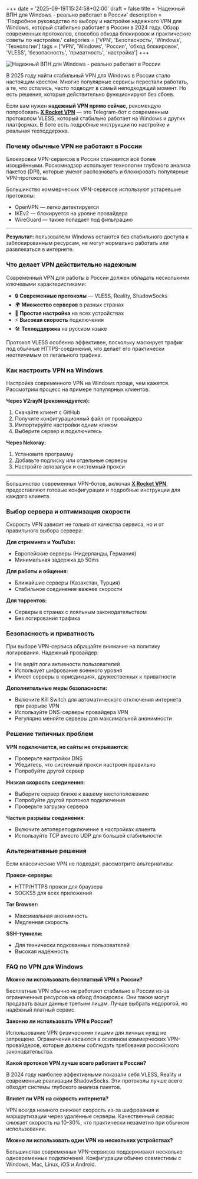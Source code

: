 +++
date = '2025-09-19T15:24:58+02:00'
draft = false
title = 'Надежный ВПН для Windows - реально работает в России'
description = 'Подробное руководство по выбору и настройке надежного VPN для Windows, который стабильно работает в России в 2024 году. Обзор современных протоколов, способов обхода блокировок и практические советы по настройке.'
categories = ['VPN', 'Безопасность', 'Windows', 'Технологии']
tags = ['VPN', 'Windows', 'Россия', 'обход блокировок', 'VLESS', 'безопасность', 'приватность', 'настройка']
+++

![Надежный ВПН для Windows - реально работает в России](https://imagestoring.fra1.cdn.digitaloceanspaces.com/B8D069AF-AFD7-46B8-A9F5-C6AD6797189D.png)

В 2025 году найти стабильный VPN для Windows в России стало настоящим квестом. Многие популярные сервисы перестали работать, а те, что остались, часто подводят в самый неподходящий момент. Но есть решения, которые действительно функционируют без сбоев.

Если вам нужен **надежный VPN прямо сейчас**, рекомендую попробовать **[X Rocket VPN](https://t.me/X_Rocket_VPN_bot?start=ref-b-9)** — это Telegram-бот с современным протоколом VLESS, который стабильно работает на Windows и других платформах. В боте есть подробные инструкции по настройке и реальная техподдержка.

### Почему обычные VPN не работают в России

Блокировки VPN-сервисов в России становятся всё более изощрёнными. Роскомнадзор использует технологии глубокого анализа пакетов (DPI), которые умеют распознавать и блокировать популярные VPN-протоколы.

Большинство коммерческих VPN-сервисов используют устаревшие протоколы:
- OpenVPN — легко детектируется
- IKEv2 — блокируется на уровне провайдера  
- WireGuard — также попадает под фильтрацию

---

**Результат:** пользователи Windows остаются без стабильного доступа к заблокированным ресурсам, не могут нормально работать или развлекаться в интернете.

### Что делает VPN действительно надежным

Современный VPN для работы в России должен обладать несколькими ключевыми характеристиками:

- 🔒 **Современные протоколы** — VLESS, Reality, ShadowSocks
- 🌍 **Множество серверов** в разных странах
- 📱 **Простая настройка** на всех устройствах
- ⚡ **Высокая скорость** подключения
- 🛠️ **Техподдержка** на русском языке

Протокол VLESS особенно эффективен, поскольку маскирует трафик под обычные HTTPS-соединения, что делает его практически неотличимым от легального трафика.

### Как настроить VPN на Windows

Настройка современного VPN на Windows проще, чем кажется. Рассмотрим процесс на примере популярных клиентов:

**Через V2rayN (рекомендуется):**
1. Скачайте клиент с GitHub
2. Получите конфигурационный файл от провайдера
3. Импортируйте настройки одним кликом
4. Выберите сервер и подключитесь

**Через Nekoray:**
1. Установите программу
2. Добавьте подписку или отдельные серверы
3. Настройте автозапуск и системный прокси

---

Большинство современных VPN-ботов, включая **[X Rocket VPN](https://t.me/X_Rocket_VPN_bot?start=ref-b-9)**, предоставляют готовые конфигурации и подробные инструкции для каждого клиента.

### Выбор сервера и оптимизация скорости

Скорость VPN зависит не только от качества сервиса, но и от правильного выбора сервера:

**Для стриминга и YouTube:**
- Европейские серверы (Нидерланды, Германия)
- Минимальная задержка до 50ms

**Для работы и общения:**
- Ближайшие серверы (Казахстан, Турция)  
- Стабильное соединение важнее скорости

**Для торрентов:**
- Серверы в странах с лояльным законодательством
- Без логирования трафика

### Безопасность и приватность

При выборе VPN-сервиса обращайте внимание на политику логирования. Надежный провайдер:

- Не ведёт логи активности пользователей
- Использует шифрование военного уровня
- Имеет серверы в юрисдикциях, дружественных к приватности

**Дополнительные меры безопасности:**
- Включите Kill Switch для автоматического отключения интернета при разрыве VPN
- Используйте DNS-серверы провайдера VPN
- Регулярно меняйте серверы для максимальной анонимности

### Решение типичных проблем

**VPN подключается, но сайты не открываются:**
- Проверьте настройки DNS
- Убедитесь, что системный прокси настроен правильно
- Попробуйте другой сервер

**Низкая скорость соединения:**
- Выберите сервер ближе к вашему местоположению
- Попробуйте другой протокол подключения
- Проверьте загрузку сервера

**Частые разрывы соединения:**
- Включите автопереподключение в настройках клиента
- Используйте TCP вместо UDP для большей стабильности

### Альтернативные решения

Если классические VPN не подходят, рассмотрите альтернативы:

**Прокси-серверы:**
- HTTP/HTTPS прокси для браузера
- SOCKS5 для всех приложений

**Tor Browser:**
- Максимальная анонимность
- Медленная скорость

**SSH-туннели:**
- Для технически подкованных пользователей
- Высокая надёжность

### FAQ по VPN для Windows

**Можно ли использовать бесплатный VPN в России?**

Бесплатные VPN обычно не работают стабильно в России из-за ограниченных ресурсов на обход блокировок. Они также могут продавать ваши данные третьим лицам. Лучше выбрать недорогой, но надёжный платный сервис.

**Законно ли использовать VPN в России?**

Использование VPN физическими лицами для личных нужд не запрещено. Ограничения касаются в основном коммерческих VPN-провайдеров, которые должны соблюдать требования российского законодательства.

**Какой протокол VPN лучше всего работает в России?**

В 2024 году наиболее эффективными показали себя VLESS, Reality и современные реализации ShadowSocks. Эти протоколы лучше всего обходят системы глубокого анализа пакетов.

**Влияет ли VPN на скорость интернета?**

VPN всегда немного снижает скорость из-за шифрования и маршрутизации через удалённые серверы. Качественный сервис снижает скорость на 10-30%, что практически незаметно при обычном использовании.

**Можно ли использовать один VPN на нескольких устройствах?**

Большинство современных VPN-сервисов поддерживают несколько одновременных подключений. Конфигурации обычно совместимы с Windows, Mac, Linux, iOS и Android.

---